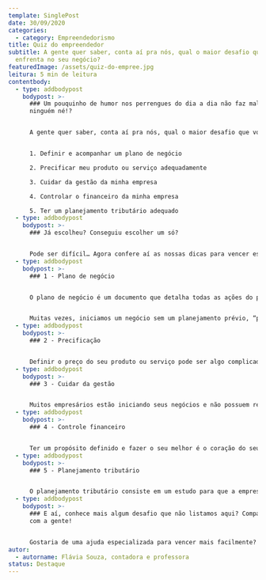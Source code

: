 ```yaml
---
template: SinglePost
date: 30/09/2020
categories:
  - category: Empreendedorismo
title: Quiz do empreendedor
subtitle: A gente quer saber, conta aí pra nós, qual o maior desafio que você
  enfrenta no seu negócio?
featuredImage: /assets/quiz-do-empree.jpg
leitura: 5 min de leitura
contentbody:
  - type: addbodypost
    bodypost: >-
      ### Um pouquinho de humor nos perrengues do dia a dia não faz mal pra
      ninguém né!?


      A gente quer saber, conta aí pra nós, qual o maior desafio que você enfrenta no seu negócio?


      1. Definir e acompanhar um plano de negócio

      2. Precificar meu produto ou serviço adequadamente

      3. Cuidar da gestão da minha empresa

      4. Controlar o financeiro da minha empresa

      5. Ter um planejamento tributário adequado
  - type: addbodypost
    bodypost: >-
      ### Já escolheu? Conseguiu escolher um só? 


      Pode ser difícil… Agora confere aí as nossas dicas para vencer esses desafios e alcançar o sucesso no seu negócio:
  - type: addbodypost
    bodypost: >-
      ### 1 - Plano de negócio


      O plano de negócio é um documento que detalha todas as ações do processo de formação de uma empresa, desde a criação, construção, desenvolvimento, até o desenho dos resultados desejados para uma empresa em atividade.


      Muitas vezes, iniciamos um negócio sem um planejamento prévio, “pagamos pra ver”, e depois precisamos lidar com cenários que não previmos e suas consequências. E essas situações poderiam ser melhor superadas caso tivéssemos desenhado um plano de negócios ainda no estágio anterior à abertura da empresa.
  - type: addbodypost
    bodypost: >-
      ### 2 - Precificação


      Definir o preço do seu produto ou serviço pode ser algo complicado para muitos empresários. Afinal, quanto vale a sua hora, por exemplo? Para solucionar esse desafio, é essencial saber quais são todos os gastos fixos e variáveis da sua empresa. Primeiro, você deve ter todas as contas da empresa pagas, para só então receber uma parcela do lucro do seu negócio.
  - type: addbodypost
    bodypost: >-
      ### 3 - Cuidar da gestão


      Muitos empresários estão iniciando seus negócios e não possuem recursos para contratar pessoas especializadas em cada área da gestão da empresa. Assim, precisam cuidar de diversas tarefas: compras, marketing, gestão de equipes, vendas, além de executar a atividade principal da sua empresa. Para organizar essas múltiplas tarefas, estudar muito e estruturar planilhas para mapear e controlar cada área pode ajudar a fazer a gestão da sua empresa. Essas planilhas podem ser feitas em excel, e existem também sistemas de gestão para auxiliar nessa tarefa.
  - type: addbodypost
    bodypost: >-
      ### 4 - Controle financeiro


      Ter um propósito definido e fazer o seu melhor é o coração do seu negócio. Aliado a esse sistema, o controle financeiro é o pulmão, que dá o fôlego para a sua empresa funcionar. Um fluxo de caixa para controlar entradas e saídas, separar o dinheiro da empresa do dinheiro pessoal, são ações básicas para o sucesso financeiro do seu negócio!
  - type: addbodypost
    bodypost: >-
      ### 5 - Planejamento tributário


      O planejamento tributário consiste em um estudo para que a empresa reduza, dentro da lei, a carga tributária que incide sobre a sua atividade. Para esse estudo indica-se buscar um contador especializado. Para microempresas, geralmente contratar um escritório de contabilidade é o caminho mais adequado. É importante que o contador e você tenham uma comunicação direta e objetivos alinhados, com ética e responsabilidade. O primeiro passo é verificar se o regime tributário em que a empresa está já é o correto e ideal, e a partir daí, apontar o que é melhor para o seu negócio.
  - type: addbodypost
    bodypost: >-
      ### E aí, conhece mais algum desafio que não listamos aqui? Compartilha
      com a gente!


      Gostaria de uma ajuda especializada para vencer mais facilmente? Conhecer o caminho das pedras e indicar a direção mais assertiva é a nossa especialidade, quer saber mais? Estamos prontos para te atender!
autor:
  - autorname: Flávia Souza, contadora e professora
status: Destaque
---
```

